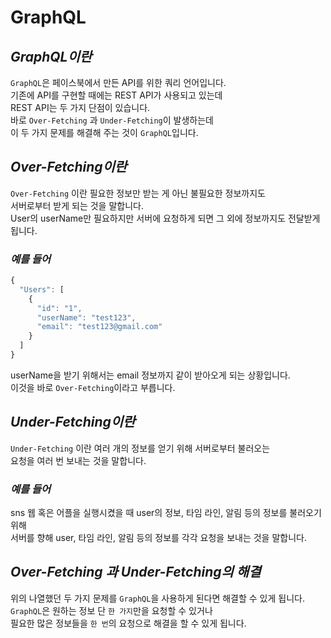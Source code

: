 # GraphQL

## **_GraphQL이란_**

`GraphQL`은 페이스북에서 만든 API를 위한 쿼리 언어입니다.  
기존에 API를 구현할 때에는 REST API가 사용되고 있는데  
REST API는 두 가지 단점이 있습니다.  
바로 `Over-Fetching` 과 `Under-Fetching`이 발생하는데  
이 두 가지 문제를 해결해 주는 것이 `GraphQL`입니다.

## **_Over-Fetching이란_**

`Over-Fetching` 이란 필요한 정보만 받는 게 아닌 불필요한 정보까지도  
서버로부터 받게 되는 것을 말합니다.  
User의 userName만 필요하지만 서버에 요청하게 되면 그 외에 정보까지도 전달받게 됩니다.

### **_예를 들어_**

```javascript
{
  "Users": [
    {
      "id": "1",
      "userName": "test123",
      "email": "test123@gmail.com"
    }
  ]
}
```

userName을 받기 위해서는 email 정보까지 같이 받아오게 되는 상황입니다.  
이것을 바로 `Over-Fetching`이라고 부릅니다.

## **_Under-Fetching이란_**

`Under-Fetching` 이란 여러 개의 정보를 얻기 위해 서버로부터 불러오는  
요청을 여러 번 보내는 것을 말합니다.

### **_예를 들어_**

sns 웹 혹은 어플을 실행시켰을 때 user의 정보, 타임 라인, 알림 등의 정보를 불러오기 위해  
서버를 향해 user, 타임 라인, 알림 등의 정보를 각각 요청을 보내는 것을 말합니다.

## **_Over-Fetching 과 Under-Fetching의 해결_**

위의 나열했던 두 가지 문제를 `GraphQL`을 사용하게 된다면 해결할 수 있게 됩니다.  
`GraphQL`은 원하는 정보 단 `한 가지`만을 요청할 수 있거나  
필요한 많은 정보들을 `한 번`의 요청으로 해결을 할 수 있게 됩니다.
